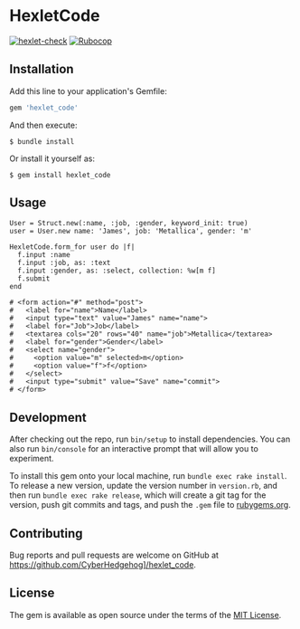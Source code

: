 # HexletCode
[![hexlet-check](https://github.com/CyberHedgehog/rails-project-lvl1/actions/workflows/hexlet-check.yml/badge.svg)](https://github.com/CyberHedgehog/rails-project-lvl1/actions/workflows/hexlet-check.yml) 
[![Rubocop](https://github.com/CyberHedgehog/rails-project-lvl1/actions/workflows/rubocop.yml/badge.svg)](https://github.com/CyberHedgehog/rails-project-lvl1/actions/workflows/rubocop.yml)
## Installation

Add this line to your application's Gemfile:

```ruby
gem 'hexlet_code'
```

And then execute:

    $ bundle install

Or install it yourself as:

    $ gem install hexlet_code

## Usage
```
User = Struct.new(:name, :job, :gender, keyword_init: true)
user = User.new name: 'James', job: 'Metallica', gender: 'm'

HexletCode.form_for user do |f|
  f.input :name
  f.input :job, as: :text
  f.input :gender, as: :select, collection: %w[m f]
  f.submit
end

# <form action="#" method="post">
#   <label for="name">Name</label>
#   <input type="text" value="James" name="name">
#   <label for="Job">Job</label>
#   <textarea cols="20" rows="40" name="job">Metallica</textarea>
#   <label for="gender">Gender</label>
#   <select name="gender">
#     <option value="m" selected>m</option>
#     <option value="f">f</option>
#   </select>
#   <input type="submit" value="Save" name="commit">
# </form>
```


## Development

After checking out the repo, run `bin/setup` to install dependencies. You can also run `bin/console` for an interactive prompt that will allow you to experiment.

To install this gem onto your local machine, run `bundle exec rake install`. To release a new version, update the version number in `version.rb`, and then run `bundle exec rake release`, which will create a git tag for the version, push git commits and tags, and push the `.gem` file to [rubygems.org](https://rubygems.org).

## Contributing

Bug reports and pull requests are welcome on GitHub at https://github.com/CyberHedgehog]/hexlet_code.


## License

The gem is available as open source under the terms of the [MIT License](https://opensource.org/licenses/MIT).

